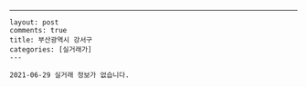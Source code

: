 ---
    layout: post
    comments: true
    title: 부산광역시 강서구
    categories: [실거래가]
    ---

    2021-06-29 실거래 정보가 없습니다.

    